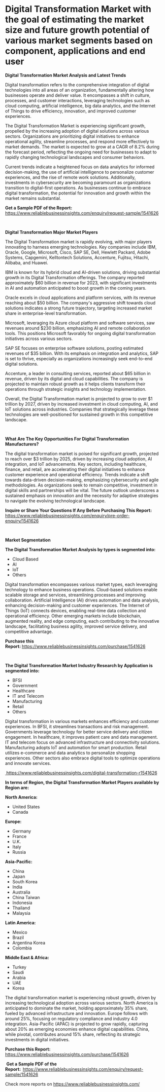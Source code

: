 <p><h1>Digital Transformation Market with the goal of estimating the market size and future growth potential of various market segments based on component, applications and end user</h1></p><p><strong>Digital Transformation Market Analysis and Latest Trends</strong></p>
<p><p>Digital transformation refers to the comprehensive integration of digital technologies into all areas of an organization, fundamentally altering how businesses operate and deliver value. It encompasses a shift in culture, processes, and customer interactions, leveraging technologies such as cloud computing, artificial intelligence, big data analytics, and the Internet of Things to drive efficiency, innovation, and improved customer experiences.</p><p>The Digital Transformation Market is experiencing significant growth, propelled by the increasing adoption of digital solutions across various sectors. Organizations are prioritizing digital initiatives to enhance operational agility, streamline processes, and respond more effectively to market demands. The market is expected to grow at a CAGR of 8.2% during the forecast period, reflecting the ongoing need for businesses to adapt to rapidly changing technological landscapes and consumer behaviors.</p><p>Current trends indicate a heightened focus on data analytics for informed decision-making, the use of artificial intelligence to personalize customer experiences, and the rise of remote work solutions. Additionally, investments in cybersecurity are becoming paramount as organizations transition to digital-first operations. As businesses continue to embrace digital transformation, the potential for innovation and growth within the market remains substantial.</p></p>
<p><strong>Get a Sample PDF of the Report:&nbsp;</strong> <a href="https://www.reliablebusinessinsights.com/enquiry/request-sample/1541626?utm_campaign=3326&utm_medium=2&utm_source=Github&utm_content=ia&utm_term=10032025&utm_id=digital-transformation">https://www.reliablebusinessinsights.com/enquiry/request-sample/1541626</a></p>
<p>&nbsp;</p>
<p><strong>Digital Transformation Major Market Players</strong></p>
<p><p>The Digital Transformation market is rapidly evolving, with major players innovating to harness emerging technologies. Key companies include IBM, Oracle, Google, Microsoft, Cisco, SAP SE, Dell, Hewlett Packard, Adobe Systems, Capgemini, Kelltontech Solutions, Accenture, Fujitsu, Hitachi, Alibaba, and Huawei. </p><p>IBM is known for its hybrid cloud and AI-driven solutions, driving substantial growth in its Digital Transformation offerings. The company reported approximately $60 billion in revenue for 2023, with significant investments in AI and automation anticipated to boost growth in the coming years.</p><p>Oracle excels in cloud applications and platform services, with its revenue reaching about $50 billion. The company's aggressive shift towards cloud solutions indicates a strong future trajectory, targeting increased market share in enterprise-level transformation.</p><p>Microsoft, leveraging its Azure cloud platform and software services, saw revenues around $230 billion, emphasizing AI and remote collaboration tools. This positions Microsoft favorably for ongoing digital transformation initiatives across various sectors.</p><p>SAP SE focuses on enterprise software solutions, posting estimated revenues of $35 billion. With its emphasis on integration and analytics, SAP is set to thrive, especially as organizations increasingly seek end-to-end digital solutions.</p><p>Accenture, a leader in consulting services, reported about $65 billion in revenue, driven by its digital and cloud capabilities. The company is projected to maintain robust growth as it helps clients transform their operations through strategic insights and technology implementation.</p><p>Overall, the Digital Transformation market is projected to grow to over $1 trillion by 2027, driven by increased investment in cloud computing, AI, and IoT solutions across industries. Companies that strategically leverage these technologies are well-positioned for sustained growth in this competitive landscape.</p></p>
<p>&nbsp;</p>
<p><strong>What Are The Key Opportunities For Digital Transformation Manufacturers?</strong></p>
<p><p>The digital transformation market is poised for significant growth, projected to reach over $3 trillion by 2025, driven by increasing cloud adoption, AI integration, and IoT advancements. Key sectors, including healthcare, finance, and retail, are accelerating their digital initiatives to enhance customer experience and operational efficiency. Trends indicate a shift towards data-driven decision-making, emphasizing cybersecurity and agile methodologies. As organizations seek to remain competitive, investment in digital skills and partnerships will be vital. The future outlook underscores a sustained emphasis on innovation and the necessity for adaptive strategies to navigate the evolving technological landscape.</p></p>
<p><strong>Inquire or Share Your Questions If Any Before Purchasing This Report:</strong> <a href="https://www.reliablebusinessinsights.com/enquiry/pre-order-enquiry/1541626?utm_campaign=3326&utm_medium=2&utm_source=Github&utm_content=ia&utm_term=10032025&utm_id=digital-transformation">https://www.reliablebusinessinsights.com/enquiry/pre-order-enquiry/1541626</a></p>
<p>&nbsp;</p>
<p><strong>Market Segmentation</strong></p>
<p><strong>The Digital Transformation Market Analysis by types is segmented into:</strong></p>
<p><ul><li>Cloud Based</li><li>AI</li><li>IoT</li><li>Others</li></ul></p>
<p><p>Digital transformation encompasses various market types, each leveraging technology to enhance business operations. Cloud-based solutions enable scalable storage and services, streamlining processes and improving collaboration. Artificial Intelligence (AI) drives automation and data analysis, enhancing decision-making and customer experiences. The Internet of Things (IoT) connects devices, enabling real-time data collection and operational efficiency. Other emerging markets include blockchain, augmented reality, and edge computing, each contributing to the innovative landscape, facilitating business agility, improved service delivery, and competitive advantage.</p></p>
<p><strong>Purchase this Report:&nbsp;</strong><a href="https://www.reliablebusinessinsights.com/purchase/1541626?utm_campaign=3326&utm_medium=2&utm_source=Github&utm_content=ia&utm_term=10032025&utm_id=digital-transformation">https://www.reliablebusinessinsights.com/purchase/1541626</a></p>
<p>&nbsp;</p>
<p><strong>The Digital Transformation Market Industry Research by Application is segmented into:</strong></p>
<p><ul><li>BFSI</li><li>Government</li><li>Healthcare</li><li>IT and Telecom</li><li>Manufacturing</li><li>Retail</li><li>Others</li></ul></p>
<p><p>Digital transformation in various markets enhances efficiency and customer experiences. In BFSI, it streamlines transactions and risk management. Governments leverage technology for better service delivery and citizen engagement. In healthcare, it improves patient care and data management. IT and telecom focus on advanced infrastructure and connectivity solutions. Manufacturing adopts IoT and automation for smart production. Retail utilizes e-commerce and data analytics to personalize shopping experiences. Other sectors also embrace digital tools to optimize operations and innovate services.</p></p>
<p><a href="https://www.reliablebusinessinsights.com/digital-transformation-r1541626?utm_campaign=3326&utm_medium=2&utm_source=Github&utm_content=ia&utm_term=10032025&utm_id=digital-transformation">&nbsp;https://www.reliablebusinessinsights.com/digital-transformation-r1541626</a></p>
<p><strong>In terms of Region, the Digital Transformation Market Players available by Region are:</strong></p>
<p>
    <p> <strong> North America: </strong>
        <ul>
            <li>United States</li>
            <li>Canada</li>
        </ul>
        </p> 
    <p> <strong> Europe: </strong>
        <ul>
            <li>Germany</li>
            <li>France</li>
            <li>U.K.</li>
            <li>Italy</li>
            <li>Russia</li>
        </ul>
        </p> 
    <p> <strong> Asia-Pacific: </strong>
        <ul>
            <li>China</li>
            <li>Japan</li>
            <li>South Korea</li>
            <li>India</li>
            <li>Australia</li>
            <li>China Taiwan</li>
            <li>Indonesia</li>
            <li>Thailand</li>
            <li>Malaysia</li>
        </ul>
        </p> 
    <p> <strong> Latin America: </strong>
        <ul>
            <li>Mexico</li>
            <li>Brazil</li>
            <li>Argentina Korea</li>
            <li>Colombia</li>
        </ul>
        </p> 
    <p> <strong> Middle East & Africa: </strong>
        <ul>
            <li>Turkey</li>
            <li>Saudi</li>
            <li>Arabia</li>
            <li>UAE</li>
            <li>Korea</li>
        </ul>
    </p>
    </p>
<p><p>The digital transformation market is experiencing robust growth, driven by increasing technological adoption across various sectors. North America is anticipated to dominate the market, holding approximately 35% share, fueled by advanced infrastructure and innovation. Europe follows with around 25%, focusing on regulatory compliance and industry 4.0 integration. Asia-Pacific (APAC) is projected to grow rapidly, capturing about 20% as emerging economies enhance digital capabilities. China, while pivotal, contributes around 15% share, reflecting its strategic investments in digital initiatives.</p></p>
<p><strong>Purchase this Report: </strong><a href="https://www.reliablebusinessinsights.com/purchase/1541626?utm_campaign=3326&utm_medium=2&utm_source=Github&utm_content=ia&utm_term=10032025&utm_id=digital-transformation">https://www.reliablebusinessinsights.com/purchase/1541626</a></p>
<p>&nbsp;<strong>Get a Sample PDF of the Report:&nbsp;&nbsp;</strong><a href="https://www.reliablebusinessinsights.com/enquiry/request-sample/1541626?utm_campaign=3326&utm_medium=2&utm_source=Github&utm_content=ia&utm_term=10032025&utm_id=digital-transformation">https://www.reliablebusinessinsights.com/enquiry/request-sample/1541626</a></p>
<p><strong></strong></p>
<p>Check more reports on <a href="https://www.reliablebusinessinsights.com/?utm_campaign=3326&utm_medium=2&utm_source=Github&utm_content=ia&utm_term=10032025&utm_id=digital-transformation">https://www.reliablebusinessinsights.com/</a></p>